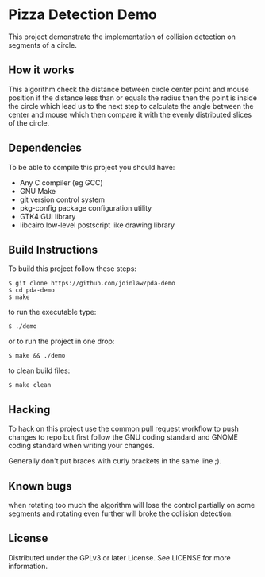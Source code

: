 # Pizza Detection Demo

This project demonstrate the implementation of collision detection on segments of a circle.

## How it works

This algorithm check the distance between circle center point and mouse position if the distance less than or equals the radius then the point is inside the circle which lead us to the next step to calculate the angle between the center and mouse which then compare it with the evenly distributed slices of the circle.


## Dependencies

To be able to compile this project you should have:

* Any C compiler (eg GCC)
* GNU Make
* git version control system
* pkg-config package configuration utility
* GTK4 GUI library
* libcairo low-level postscript like drawing library

## Build Instructions

To build this project follow these steps:

	$ git clone https://github.com/joinlaw/pda-demo
	$ cd pda-demo
	$ make

to run the executable type:

	$ ./demo

or to run the project in one drop:

	$ make && ./demo

to clean build files:

	$ make clean

## Hacking

To hack on this project use the common pull request workflow to push changes to repo but first follow the GNU coding standard and GNOME coding standard when writing your changes.

Generally don't put braces with curly brackets in the same line ;).

## Known bugs

when rotating too much the algorithm will lose the control partially on some segments and rotating even further will broke the collision detection.

## License

Distributed under the GPLv3 or later License. See LICENSE for more information.

